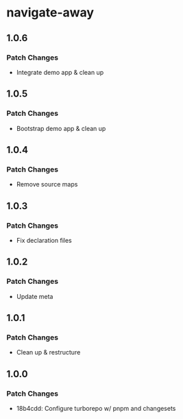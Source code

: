 # navigate-away

## 1.0.6

### Patch Changes

- Integrate demo app & clean up

## 1.0.5

### Patch Changes

- Bootstrap demo app & clean up

## 1.0.4

### Patch Changes

- Remove source maps

## 1.0.3

### Patch Changes

- Fix declaration files

## 1.0.2

### Patch Changes

- Update meta

## 1.0.1

### Patch Changes

- Clean up & restructure

## 1.0.0

### Patch Changes

- 18b4cdd: Configure turborepo w/ pnpm and changesets
